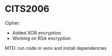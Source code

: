 # CITS2006

Cipher:

- Added XOR encryption
- Working on RSA encryption

MTD:
run code in venv and install dependencies
